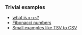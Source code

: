 ### Trivial examples

- [what is `x:xs`?](https://stackoverflow.com/questions/7368926/division-in-haskell)
- [Fibonacci numbers](https://wiki.haskell.org/The_Fibonacci_sequence#Naive_definition)
- [Small examples like TSV to CSV](http://www.haskellforall.com/2015/10/basic-haskell-examples.html)
